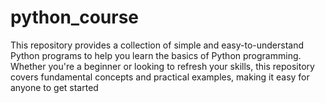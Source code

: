 # python_course
 This repository provides a collection of simple and easy-to-understand Python programs to help you learn the basics of Python programming. Whether you're a beginner or looking to refresh your skills, this repository covers fundamental concepts and practical examples, making it easy for anyone to get started
